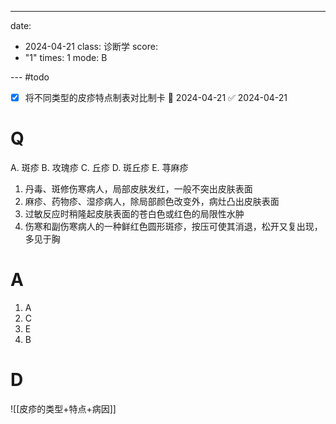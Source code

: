 ---
date:
  - 2024-04-21
class: 诊断学
score:
  - "1"
times: 1
mode: B

--- #todo
- [x] 将不同类型的皮疹特点制表对比制卡 📅 2024-04-21 ✅ 2024-04-21

# Q
A. 斑疹 B. 攻瑰疹 C. 丘疹 D. 斑丘疹 E. 荨麻疹
1. 丹毒、斑修伤寒病人，局部皮肤发红，一般不突出皮肤表面
2. 麻疹、药物疹、湿疹病人，除局部颜色改变外，病灶凸出皮肤表面
3. 过敏反应时稍隆起皮肤表面的苍白色或红色的局限性水肿
4. 伤寒和副伤寒病人的一种鲜红色圆形斑疹，按压可使其消退，松开又复出现，多见于胸

# A

1. A
2. C
3. E
4. B



# D
![[皮疹的类型+特点+病因]]
